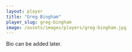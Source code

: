```yaml
---
layout: player
title: "Greg Bingham"
player_slug: greg-bingham
image: /assets/images/players/greg-bingham.jpg
---
```

Bio can be added later.
